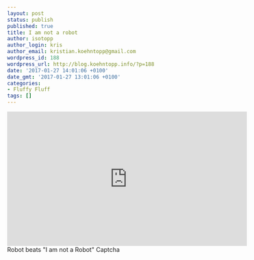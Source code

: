 ```yaml
---
layout: post
status: publish
published: true
title: I am not a robot
author: isotopp
author_login: kris
author_email: kristian.koehntopp@gmail.com
wordpress_id: 188
wordpress_url: http://blog.koehntopp.info/?p=188
date: '2017-01-27 14:01:06 +0100'
date_gmt: '2017-01-27 13:01:06 +0100'
categories:
- Fluffy Fluff
tags: []
---
```

<p><iframe width="560" height="315" src="https://www.youtube.com/embed/fsF7enQY8uI" frameborder="0" allowfullscreen></iframe> Robot beats "I am not a Robot" Captcha </p>

